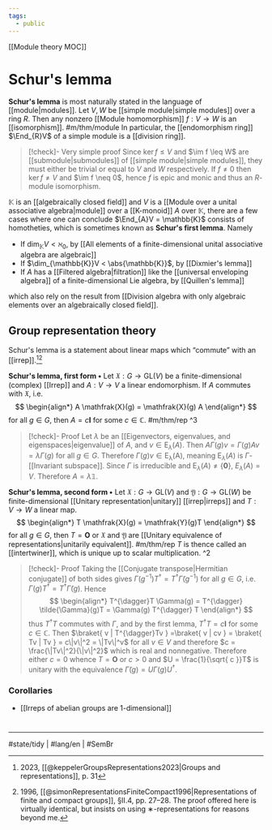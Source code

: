 ```yaml
---
tags:
  - public
---
```

[[Module theory MOC]]
# Schur's lemma

**Schur's lemma** is most naturally stated in the language of [[module|modules]].
Let $V,W$ be [[simple module|simple modules]] over a ring $R$.
Then any nonzero [[Module homomorphism]] $f : V \to W$ is an [[isomorphism]]. #m/thm/module 
In particular, the [[endomorphism ring]] $\End_{R}V$ of a simple module is a [[division ring]].

> [!check]- Very simple proof
> Since $\ker f \leq V$ and $\im f \leq W$ are [[submodule|submodules]] of [[simple module|simple modules]],
> they must either be trivial or equal to $V$ and $W$ respectively.
> If $f \neq 0$ then $\ker f \neq V$ and $\im f \neq 0$, hence $f$ is epic and monic and thus an $R$-module isomorphism. <span class="QED"/>

$\mathbb{K}$ is an [[algebraically closed field]] and $V$ is a [[Module over a unital associative algebra|module]] over a [[K-monoid]] $A$ over $\mathbb{K}$, there are a few cases where
one can conclude $\End_{A}V = \mathbb{K}$ consists of homotheties, which is sometimes known as **Schur's first lemma**.
Namely

- If $\dim_{\mathbb{K}} V < \aleph_{0}$, by [[All elements of a finite-dimensional unital associative algebra are algebraic]]
- If $\dim_{\mathbb{K}}V < \abs{\mathbb{K}}$, by [[Dixmier's lemma]]
- If $A$ has a [[Filtered algebra|filtration]] like the [[universal enveloping algebra]] of a finite-dimensional Lie algebra, by [[Quillen's lemma]]

which also rely on the result from [[Division algebra with only algebraic elements over an algebraically closed field]].

## Group representation theory

Schur's lemma is a statement about linear maps which “commute” with an [[irrep]].[^kep][^sim]

[^kep]: 2023, [[@keppelerGroupsRepresentations2023|Groups and representations]], p. 31
[^sim]: 1996, [[@simonRepresentationsFiniteCompact1996|Representations of finite and compact groups]], §II.4, pp. 27–28. The proof offered here is virtually identical, but insists on using ∗-representations for reasons beyond me.

**Schur's lemma, first form •**
Let $\mathfrak{X} : G \to \mathrm{GL}(V)$ be a finite-dimensional (complex) [[Irrep]]
and $A : V \to V$ a linear endomorphism.
If $A$ commutes with $\mathfrak{X}$, i.e.
$$
\begin{align*}
A \mathfrak{X}(g) = \mathfrak{X}(g) A
\end{align*}
$$
for all $g \in G$, then $A = c \mathbf{I}$ for some $c \in \mathbb{C}$. #m/thm/rep ^3

> [!check]- Proof
> Let $\lambda$ be an [[Eigenvectors, eigenvalues, and eigenspaces|eigenvalue]] of $A$, and $v \in \mathrm{E}_{\lambda}(A)$.
> Then $A\Gamma(g)v = \Gamma(g)Av = \lambda\Gamma(g)$ for all $g \in G$.
> Therefore $\Gamma(g)v \in \mathrm{E_{\lambda}(A)}$, meaning $\mathrm{E}_{\lambda}(A)$ is $\Gamma$-[[Invariant subspace]].
> Since $\Gamma$ is irreducible and $\mathrm{E}_{\lambda}(A) \neq \{ \mathbf 0 \}$, $E_{\lambda}(A) = V$.
> Therefore $A = \lambda \mathbb{1}$.
> <span class="QED"/>

**Schur's lemma, second form •**
Let $\mathfrak{X} : G \to \mathrm{GL}(V)$ and $\mathfrak{Y}: G \to \mathrm{GL}(W)$ be finite-dimensional [[Unitary representation|unitary]] [[irrep|irreps]] 
and $T : V \to W$ a linear map.
$$
\begin{align*}
T \mathfrak{X}(g) = \mathfrak{Y}(g)T
\end{align*}
$$
for all $g \in G$,
then $T = \mathbf{O}$ or $\mathfrak{X}$ and $\mathfrak{Y}$ are [[Unitary equivalence of representations|unitarily equivalent]]. #m/thm/rep
$T$ is thence called an [[intertwiner]], which is unique up to scalar multiplication. ^2

> [!check]- Proof
> Taking the [[Conjugate transpose|Hermitian conjugate]] of both sides gives $\Gamma(g^{-1})T^{\dagger} = T^{\dagger} \tilde{\Gamma}(g^{-1})$ for all $g \in G$,
> i.e. $\Gamma(g)T^{\dagger} = T^{\dagger} \tilde{\Gamma}(g)$.
> Hence
> $$
> \begin{align*}
> T^{\dagger}T \Gamma(g) = T^{\dagger} \tilde{\Gamma}(g)T = \Gamma(g) T^{\dagger} T
> \end{align*}
> $$
> thus $T^{\dagger}T$ commutes with $\Gamma$,
> and by the first lemma, $T^{\dagger}T = c\mathbf{I}$ for some $c \in \mathbb{C}$.
> Then $\braket{ v | T^{\dagger}Tv } =\braket{ v | cv } = \braket{ Tv | Tv } = c\|v\|^2 = \|Tv\|^v$ for all $v \in V$ and therefore $c = \frac{\|Tv\|^2}{\|v\|^2}$ which is real and nonnegative.
> Therefore either $c = 0$ whence $T = \mathbf{O}$
> or $c > 0$ and $U = \frac{1}{\sqrt{ c }}T$ is unitary with the equivalence $\tilde{\Gamma}(g) = U\Gamma(g)U^{\dagger}$.
> <span class="QED"/>

### Corollaries

- [[Irreps of abelian groups are 1-dimensional]]


#
---
#state/tidy | #lang/en | #SemBr
